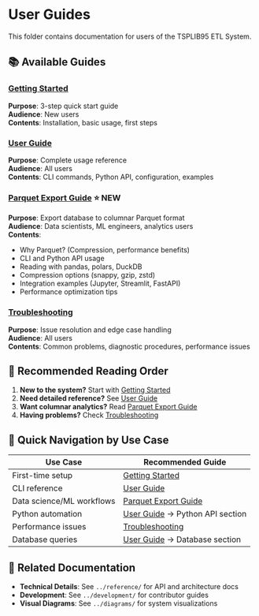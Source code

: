 # User Guides

This folder contains documentation for users of the TSPLIB95 ETL System.

## 📚 Available Guides

### [Getting Started](GETTING_STARTED.md)

**Purpose**: 3-step quick start guide  
**Audience**: New users  
**Contents**: Installation, basic usage, first steps

### [User Guide](USER_GUIDE.md)  

**Purpose**: Complete usage reference  
**Audience**: All users  
**Contents**: CLI commands, Python API, configuration, examples

### [Parquet Export Guide](PARQUET_EXPORT.md) ⭐ NEW

**Purpose**: Export database to columnar Parquet format  
**Audience**: Data scientists, ML engineers, analytics users  
**Contents**:

- Why Parquet? (Compression, performance benefits)
- CLI and Python API usage
- Reading with pandas, polars, DuckDB
- Compression options (snappy, gzip, zstd)
- Integration examples (Jupyter, Streamlit, FastAPI)
- Performance optimization tips

### [Troubleshooting](TROUBLESHOOTING.md)

**Purpose**: Issue resolution and edge case handling  
**Audience**: All users  
**Contents**: Common problems, diagnostic procedures, performance issues

## 🚀 Recommended Reading Order

1. **New to the system?** Start with [Getting Started](GETTING_STARTED.md)
2. **Need detailed reference?** See [User Guide](USER_GUIDE.md)
3. **Want columnar analytics?** Read [Parquet Export Guide](PARQUET_EXPORT.md)
4. **Having problems?** Check [Troubleshooting](TROUBLESHOOTING.md)

## 🎯 Quick Navigation by Use Case

| Use Case | Recommended Guide |
|----------|-------------------|
| First-time setup | [Getting Started](GETTING_STARTED.md) |
| CLI reference | [User Guide](USER_GUIDE.md) |
| Data science/ML workflows | [Parquet Export Guide](PARQUET_EXPORT.md) |
| Python automation | [User Guide](USER_GUIDE.md) → Python API section |
| Performance issues | [Troubleshooting](TROUBLESHOOTING.md) |
| Database queries | [User Guide](USER_GUIDE.md) → Database section |

## 🔗 Related Documentation

- **Technical Details**: See `../reference/` for API and architecture docs
- **Development**: See `../development/` for contributor guides
- **Visual Diagrams**: See `../diagrams/` for system visualizations
